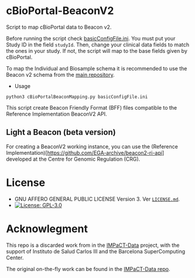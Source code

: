 # cBioPortal-BeaconV2

Script to map cBioPortal data to Beacon v2.

Before running the script check [basicConfigFile.ini](basicConfigFile.ini). You must put your Study ID in the field `studyId`. Then, change your clinical data fields to match the ones in your study. If not, the script will map to the base fields given by cBioPortal.

To map the Individual and Biosample schema it is recommended to use the Beacon v2 schema from the [main repository](https://github.com/SergiAguilo/cBioPortal-BeaconV2). 

- Usage

```
python3 cBioPortalBeaconMapping.py basicConfigFile.ini
```

This script create Beacon Friendly Format (BFF) files compatible to the Reference Implementation BeaconV2 API.

## Light a Beacon (beta version)

For creating a BeaconV2 working instance, you can use the (Reference Implementation)[https://github.com/EGA-archive/beacon2-ri-api] developed at the Centre for Genomic Regulation (CRG). 

# License

* GNU AFFERO GENERAL PUBLIC LICENSE Version 3. Ver [`LICENSE.md`](LICENSE.md).
* [![License: GPL-3.0](https://img.shields.io/badge/license-GPL--3.0-brightgreen)](https://www.gnu.org/licenses/gpl-3.0.en.html) 

# Acknowlegment

This repo is a discarded work from in the [IMPaCT-Data](https://impact-data.bsc.es/) project, with the support of Instituto de Salud Carlos III and the Barcelona SuperComputing Center.

The original on-the-fly work can be found in the [IMPaCT-Data repo](https://gitlab.bsc.es/impact-data/impd-beacon_cbioportal).

